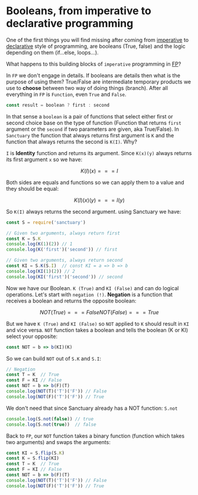 # Booleans, from imperative to declarative programming

One of the first things you will find missing after coming from [imperative](https://en.wikipedia.org/wiki/Imperative_programming) to [declarative](https://en.wikipedia.org/wiki/Declarative_programming) style of programming, are booleans (True, false) and the logic depending on them (if...else, loops...).

What happens to this building blocks of `imperative` programming in [FP](https://en.wikipedia.org/wiki/Functional_programming)?

In `FP` we don't engage in details. If booleans are details then what is the purpose of using them? True/False are intermediate temporary products we use to **choose** between two way of doing things (branch). After all everything in `FP` is  `Function`, even `True` and `False`.

```js
const result = boolean ? first : second
```

In that sense a `boolean` is a pair of functions that select either first or second choice base on the type of function (Function that returns `first` argument or the `second` if two parameters are given, aka True/False). In `Sanctuary` the function that always returns first argument is `K` and the function that always returns the second is `K(I)`. Why?

`I` is **Identity** function and returns its argument. Since `K(x)(y)` always returns its first argument `x` so we have:

```math
K(I)(x) === I
```

Both sides are equals and functions so we can apply them to a value and they should be equal:

```math
K(I)(x)(y) === I(y)
```

So `K(I)` always returns the second argument. using Sanctuary we have:

```js
const S = require('sanctuary')

// Given two arguments, always return first
const K = S.K
console.log(K(1)(2)) // 1
console.log(K('first')('second')) // first

// Given two arguments, always return second
const KI = S.K(S.I)  // const KI = a => b => b
console.log(KI(1)(2)) // 2
console.log(KI('first')('second')) // second
```

Now we have our Boolean. `K (True)` and `KI (False)` and can do logical operations. Let's start with `negation (!)`. **Negation** is a function that receives a boolean and returns the opposite boolean:

```math
NOT(True) === False
NOT(False) === True
```

But we have `K (True)` and `KI (False)` so `NOT` applied to `K` should result in `KI` and vice versa. `NOT` function takes a boolean and tells the boolean (K or KI) select your opposite:

```js
const NOT = b => b(KI)(K)
```

So we can build `NOT` out of `S.K` and `S.I`:

```js
// Negation
const T = K  // True
const F = KI // False
const NOT = b => b(F)(T)
console.log(NOT(T)('T')('F')) // False
console.log(NOT(F)('T')('F')) // True
```

We don't need that since Sanctuary already has a NOT function: `S.not`

```js
console.log(S.not(false)) // true
console.log(S.not(true))  // false
```

Back to `FP`, our `NOT` function takes a binary function (function which takes two arguments) and swaps the arguments:

```js
const KI = S.flip(S.K)
const K = S.flip(KI)
const T = K  // True
const F = KI // False
const NOT = b => b(F)(T)
console.log(NOT(T)('T')('F')) // False
console.log(NOT(F)('T')('F')) // True
```
